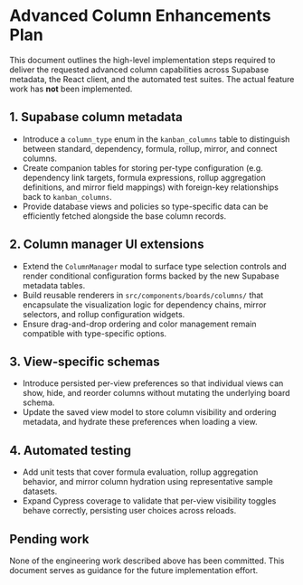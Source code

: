 # Advanced Column Enhancements Plan

This document outlines the high-level implementation steps required to deliver the
requested advanced column capabilities across Supabase metadata, the React client,
and the automated test suites. The actual feature work has **not** been implemented.

## 1. Supabase column metadata
- Introduce a `column_type` enum in the `kanban_columns` table to distinguish
  between standard, dependency, formula, rollup, mirror, and connect columns.
- Create companion tables for storing per-type configuration (e.g. dependency
  link targets, formula expressions, rollup aggregation definitions, and mirror
  field mappings) with foreign-key relationships back to `kanban_columns`.
- Provide database views and policies so type-specific data can be efficiently
  fetched alongside the base column records.

## 2. Column manager UI extensions
- Extend the `ColumnManager` modal to surface type selection controls and render
  conditional configuration forms backed by the new Supabase metadata tables.
- Build reusable renderers in `src/components/boards/columns/` that encapsulate
  the visualization logic for dependency chains, mirror selectors, and rollup
  configuration widgets.
- Ensure drag-and-drop ordering and color management remain compatible with
  type-specific options.

## 3. View-specific schemas
- Introduce persisted per-view preferences so that individual views can
  show, hide, and reorder columns without mutating the underlying board schema.
- Update the saved view model to store column visibility and ordering metadata,
  and hydrate these preferences when loading a view.

## 4. Automated testing
- Add unit tests that cover formula evaluation, rollup aggregation behavior, and
  mirror column hydration using representative sample datasets.
- Expand Cypress coverage to validate that per-view visibility toggles behave
  correctly, persisting user choices across reloads.

## Pending work
None of the engineering work described above has been committed. This document
serves as guidance for the future implementation effort.
